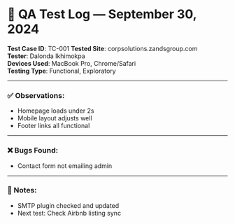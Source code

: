 # 🧪 QA Test Log — September 30, 2024

**Test Case ID**: TC-001 
**Tested Site**: corpsolutions.zandsgroup.com  
**Tester**: Dalonda Ikhimokpa  
**Devices Used**: MacBook Pro, Chrome/Safari  
**Testing Type**: Functional, Exploratory

---

### ✅ Observations:
- Homepage loads under 2s  
- Mobile layout adjusts well  
- Footer links all functional

---

### ❌ Bugs Found:
- Contact form not emailing admin

---

### 📝 Notes:
- SMTP plugin checked and updated  
- Next test: Check Airbnb listing sync
